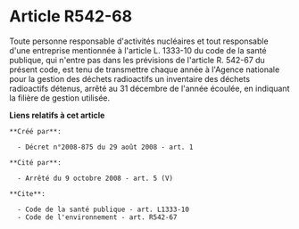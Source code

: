 # Article R542-68

Toute personne responsable d'activités nucléaires et tout responsable d'une entreprise mentionnée à l'article L. 1333-10 du
code de la santé publique, qui n'entre pas dans les prévisions de l'article R. 542-67 du présent code, est tenu de
transmettre chaque année à l'Agence nationale pour la gestion des déchets radioactifs un inventaire des déchets radioactifs
détenus, arrêté au 31 décembre de l'année écoulée, en indiquant la filière de gestion utilisée.

**Liens relatifs à cet article**

	**Créé par**:

	  - Décret n°2008-875 du 29 août 2008 - art. 1

	**Cité par**:

	  - Arrêté du 9 octobre 2008 - art. 5 (V)

	**Cite**:

	  - Code de la santé publique - art. L1333-10
	  - Code de l'environnement - art. R542-67

